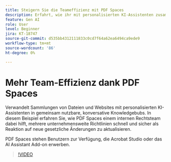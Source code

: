 ```yaml
---
title: Steigern Sie die Teameffizienz mit PDF Spaces
description: Erfahrt, wie ihr mit personalisierten KI-Assistenten zusammengestellte Dateien und Websites in Wissensdatenbanken verwandelt, die sich untereinander austauschen können.
feature: Gen AI
role: User
level: Beginner
jira: KT-18747
source-git-commit: d535bb4312111833c0cd7f64a62ea6494ca9ede9
workflow-type: tm+mt
source-wordcount: '86'
ht-degree: 0%

---
```


# Mehr Team-Effizienz dank PDF Spaces

Verwandelt Sammlungen von Dateien und Websites mit personalisierten KI-Assistenten in gemeinsam nutzbare, konversative Knowledgebubs. In diesem Beispiel erfahren Sie, wie PDF Spaces einem internen Rechtsteam dabei hilft, mehrere unternehmensweite Richtlinien schnell und sicher als Reaktion auf neue gesetzliche Änderungen zu aktualisieren.

PDF Spaces stehen Benutzern zur Verfügung, die Acrobat Studio oder das AI Assistant Add-on erwerben.

>[!VIDEO](https://video.tv.adobe.com/v/3475131?quality=12&learn=on&hidetitle=true)
